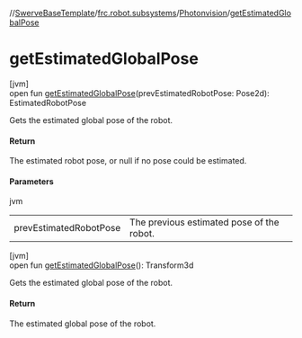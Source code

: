 //[SwerveBaseTemplate](../../../index.md)/[frc.robot.subsystems](../index.md)/[Photonvision](index.md)/[getEstimatedGlobalPose](get-estimated-global-pose.md)

# getEstimatedGlobalPose

[jvm]\
open fun [getEstimatedGlobalPose](get-estimated-global-pose.md)(prevEstimatedRobotPose: Pose2d): EstimatedRobotPose

Gets the estimated global pose of the robot.

#### Return

The estimated robot pose, or null if no pose could be estimated.

#### Parameters

jvm

| | |
|---|---|
| prevEstimatedRobotPose | The previous estimated pose of the robot. |

[jvm]\
open fun [getEstimatedGlobalPose](get-estimated-global-pose.md)(): Transform3d

Gets the estimated global pose of the robot.

#### Return

The estimated global pose of the robot.
